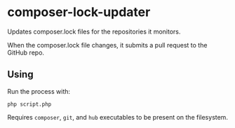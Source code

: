 composer-lock-updater
=====================

Updates composer.lock files for the repositories it monitors.

When the composer.lock file changes, it submits a pull request to the GitHub repo.

## Using

Run the process with:

    php script.php

Requires `composer`, `git`, and `hub` executables to be present on the filesystem.
